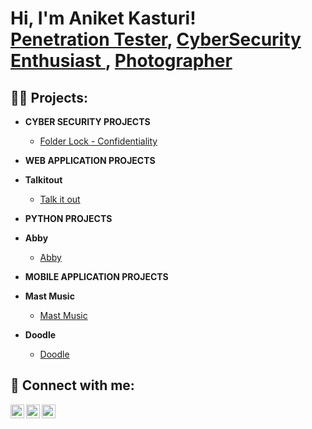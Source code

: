 <h1>Hi, I'm Aniket Kasturi! <br/><a href="https://github.com/Mr-Unencrypted-Soul">Penetration Tester</a>, <a href="https://www.linkedin.com/in/aniket-kasturi-4b783b1a4/">CyberSecurity Enthusiast </a>, <a href="https://www.instagram.com/42graphic.frames?igsh=MXVxbWQzeXE0MW9udA==">Photographer</a></h1>

<h2>👨‍💻 Projects:</h2>

- <b>CYBER SECURITY PROJECTS</b>
  - [Folder Lock - Confidentiality](https://github.com/Mr-Unencrypted-Soul/folderlock)

- <b> WEB APPLICATION PROJECTS</b>
- <b>Talkitout</b>
  - [Talk it out](https://github.com/Mr-Unencrypted-Soul/talkitout) 

- <b>PYTHON PROJECTS</b>
- <b>Abby </b>
  - [Abby](https://github.com/Mr-Unencrypted-Soul/abby)

- <b>MOBILE APPLICATION PROJECTS</b>
- <b>Mast Music </b>
  - [Mast Music](https://github.com/Mr-Unencrypted-Soul/abby)

- <b>Doodle </b>
  - [Doodle](https://github.com/Mr-Unencrypted-Soul/doodle)



<h2> 🤳 Connect with me:</h2>

[<img align="left" alt="JoshMadakor | Twitter" width="22px" src="https://cdn.jsdelivr.net/npm/simple-icons@v3/icons/twitter.svg" />][twitter]
[<img align="left" alt="JoshMadakor | LinkedIn" width="22px" src="https://cdn.jsdelivr.net/npm/simple-icons@v3/icons/linkedin.svg" />][linkedin]
[<img align="left" alt="JoshMadakor | Instagram" width="22px" src="https://cdn.jsdelivr.net/npm/simple-icons@v3/icons/instagram.svg" />][instagram]

[twitter]: https://twitter.com/3ncrypTed_soul
[instagram]: https://www.instagram.com/42graphic.frames
[linkedin]: https://www.linkedin.com/in/aniket-kasturi-4b783b1a4/
